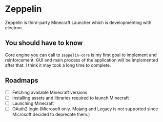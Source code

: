 # Zeppelin

Zeppelin is third-party Minecraft Launcher which is developmenting with electron.

## You should have to know

Core engine you can call to `zeppelin-core` is my first goal to implement and reinforcement. GUI and main process of the application will be implemented after that. I think it may took a long time to complete.

## Roadmaps

- [ ] Fetching available Minecraft versions
- [ ] Installing assets and libraries required to launch Minecraft
- [ ] Launching Minecraft
- [ ] OAuth2 login (Microsoft only. Mojang and Legacy is not supported since Microsoft decided to deprecate them.)